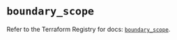 # `boundary_scope`

Refer to the Terraform Registry for docs: [`boundary_scope`](https://registry.terraform.io/providers/hashicorp/boundary/1.4.0/docs/resources/scope).
